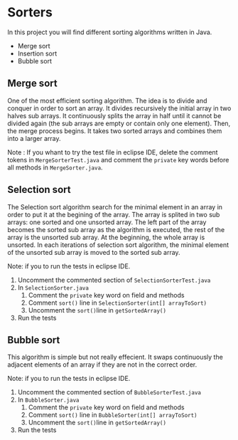 # Sorters

In this project you will find different sorting algorithms written in Java.
- Merge sort
- Insertion sort
- Bubble sort

## Merge sort

One of the most efficient sorting algorithm. The idea is to divide and conquer in order to sort an array.
It divides recursively the initial array in two halves sub arrays. It continuously splits the array in half until it cannot
be divided again (the sub arrays are empty or contain only one element). Then, the merge process begins. It takes two sorted
arrays and combines them into a larger array.

Note : If you whant to try the test file in eclipse IDE, delete the comment tokens in `MergeSorterTest.java` and comment the `private` key words before all methods in `MergeSorter.java`.

## Selection sort

The Selection sort algorithm search for the minimal element in an array
in order to put it at the begining of the array.
The array is splited in two sub arrays: one sorted and one 
unsorted array. The left part of the array becomes the sorted
sub array as the algorithm is executed, the rest of the array
is the unsorted sub array. At the beginning, the whole array is
unsorted.
In each iterations of selection sort algorithm, the minimal
element of the unsorted sub array is moved to the sorted
sub array.

Note: if you to run the tests in eclipse IDE. 
1. Uncomment the commented section of `SelectionSorterTest.java`
2. In `SelectionSorter.java`
   1. Comment the `private` key word on field and methods
   2. Comment `sort()` line in `SelectionSorter(int[] arrayToSort)`
   3. Uncomment the `sort()`line in `getSortedArray()`
3. Run the tests

## Bubble sort

This algorithm is simple but not really effecient. It swaps continuously
the adjacent elements of an array if they are not in the correct order.

Note: if you to run the tests in eclipse IDE. 
1. Uncomment the commented section of `BubbleSorterTest.java`
2. In `BubbleSorter.java`
   1. Comment the `private` key word on field and methods
   2. Comment `sort()` line in `BubbleSorter(int[] arrayToSort)`
   3. Uncomment the `sort()`line in `getSortedArray()`
3. Run the tests